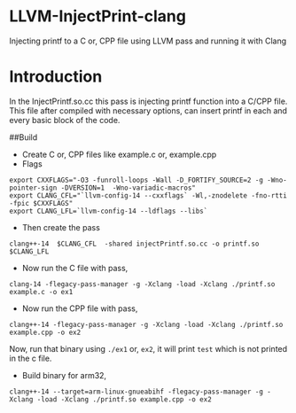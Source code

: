 # LLVM-InjectPrint-clang
Injecting printf to a C or, CPP file using LLVM pass and running it with Clang

# Introduction
In the InjectPrintf.so.cc this pass is injecting printf function into a C/CPP file. This file after compiled with necessary options, can insert printf in each and every basic block of the code.

##Build
 - Create C or, CPP files like example.c or, example.cpp
 - Flags
```
export CXXFLAGS="-O3 -funroll-loops -Wall -D_FORTIFY_SOURCE=2 -g -Wno-pointer-sign -DVERSION=1  -Wno-variadic-macros"
export CLANG_CFL="`llvm-config-14 --cxxflags` -Wl,-znodelete -fno-rtti -fpic $CXXFLAGS"
export CLANG_LFL=`llvm-config-14 --ldflags --libs`
```
 - Then create the pass
```
clang++-14  $CLANG_CFL  -shared injectPrintf.so.cc -o printf.so $CLANG_LFL
```
 - Now run the C file with pass,
 ```
 clang-14 -flegacy-pass-manager -g -Xclang -load -Xclang ./printf.so example.c -o ex1
 ```
 -  Now run the CPP file with pass,
 ```
 clang++-14 -flegacy-pass-manager -g -Xclang -load -Xclang ./printf.so example.cpp -o ex2
 ```
Now, run that binary using `./ex1` or, `ex2`, it will print `test` which is not printed in the c file.

 - Build binary for arm32,
```
clang++-14 --target=arm-linux-gnueabihf -flegacy-pass-manager -g -Xclang -load -Xclang ./printf.so example.cpp -o ex2
```
